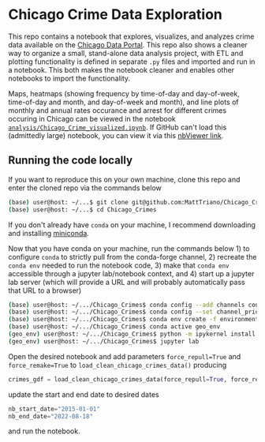 # Chicago Crime Data Exploration

This repo contains a notebook that explores, visualizes, and analyzes crime data available on the [Chicago Data Portal](https://data.cityofchicago.org/Public-Safety/Crimes-2001-to-present/ijzp-q8t2). This repo also shows a cleaner way to organize a small, stand-alone data analysis project, with ETL and plotting functionality is defined in separate `.py` files and imported and run in a notebook. This both makes the notebook cleaner and enables other notebooks to import the functionality.

Maps, heatmaps (showing frequency by time-of-day and day-of-week, time-of-day and month, and day-of-week and month), and line plots of monthly and annual rates occurance and arrest for different crimes occuring in Chicago can be viewed in the notebook [`analysis/Chicago_Crime_visualized.ipynb`](https://github.com/MattTriano/Chicago_Crimes/blob/main/analysis/Chicago_Crime_visualized.ipynb). If GitHub can't load this (admittedly large) notebook, you can view it via this [nbViewer link](https://nbviewer.org/github/MattTriano/Chicago_Crimes/blob/main/analysis/Chicago_Crime_visualized.ipynb).

## Running the code locally

If you want to reproduce this on your own machine, clone this repo and enter the cloned repo via the commands below

```bash
(base) user@host: ~/...$ git clone git@github.com:MattTriano/Chicago_Crimes.git
(base) user@host: ~/...$ cd Chicago_Crimes
```

If you don't already have `conda` on your machine, I recommend downloading and installing [miniconda](https://docs.conda.io/en/latest/miniconda.html).

Now that you have conda on your machine, run the commands below 1) to configure `conda` to strictly pull from the conda-forge channel, 2) recreate the `conda env` needed to run the notebook code, 3) make that `conda env` accessible through a jupyter lab/notebook context, and 4) start up a jupyter lab server (which will provide a URL and will probably automatically pass that URL to a browser)

```bash
(base) user@host: ~/.../Chicago_Crimes$ conda config --add channels conda-forge
(base) user@host: ~/.../Chicago_Crimes$ conda config --set channel_priority strict
(base) user@host: ~/.../Chicago_Crimes$ conda env create -f environment.yml
(base) user@host: ~/.../Chicago_Crimes$ conda active geo_env
(geo_env) user@host: ~/.../Chicago_Crimes$ python -m ipykernel install --user --name geo_env --display-name "Python (geo_env)"
(geo_env) user@host: ~/.../Chicago_Crimes$ jupyter lab
```

Open the desired notebook and add parameters `force_repull=True` and `force_remake=True` to `load_clean_chicago_crimes_data()` producing

```python
crimes_gdf = load_clean_chicago_crimes_data(force_repull=True, force_remake=True)
```

update the start and end date to desired dates

```python
nb_start_date="2015-01-01"
nb_end_date="2022-08-18"
```

and run the notebook.
